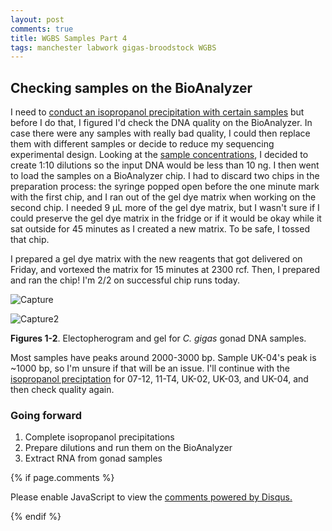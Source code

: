 ```yaml
---
layout: post
comments: true
title: WGBS Samples Part 4
tags: manchester labwork gigas-broodstock WGBS
---
```


## Checking samples on the BioAnalyzer

I need to [conduct an isopropanol precipitation with certain samples]() but before I do that, I figured I'd check the DNA quality on the BioAnalyzer. In case there were any samples with really bad quality, I could then replace them with different samples or decide to reduce my sequencing experimental design. Looking at the [sample concentrations](https://github.com/RobertsLab/project-oyster-oa/blob/master/data/Manchester/2018-10-09-Broodstock-DNA-Extractions/2018-10-09-DNA-Extraction-Results.csv), I decided to create 1:10 dilutions so the input DNA would be less than 10 ng. I then went to load the samples on a BioAnalyzer chip. I had to discard two chips in the preparation process: the syringe popped open before the one minute mark with the first chip, and I ran out of the gel dye matrix when working on the second chip. I needed 9 µL more of the gel dye matrix, but I wasn't sure if I could preserve the gel dye matrix in the fridge or if it would be okay while it sat outside for 45 minutes as I created a new matrix. To be safe, I tossed that chip.

I prepared a gel dye matrix with the new reagents that got delivered on Friday, and vortexed the matrix for 15 minutes at 2300 rcf. Then, I prepared and ran the chip! I'm 2/2 on successful chip runs today.

![Capture](https://user-images.githubusercontent.com/22335838/89466099-11789400-d728-11ea-9aee-d52c812a470d.PNG)

![Capture2](https://user-images.githubusercontent.com/22335838/89466101-13425780-d728-11ea-9f4d-70894d8df5f4.PNG)

**Figures 1-2**. Electopherogram and gel for *C. gigas* gonad DNA samples.

Most samples have peaks around 2000-3000 bp. Sample UK-04's peak is ~1000 bp, so I'm unsure if that will be an issue. I'll continue with the [isopropanol preciptation](https://yaaminiv.github.io/WGBS-Samples/) for 07-12, 11-T4, UK-02, UK-03, and UK-04, and then check quality again.

### Going forward

1. Complete isopropanol precipitations
2. Prepare dilutions and run them on the BioAnalyzer
3. Extract RNA from gonad samples

{% if page.comments %}

<div id="disqus_thread"></div>
<script>

/**
*  RECOMMENDED CONFIGURATION VARIABLES: EDIT AND UNCOMMENT THE SECTION BELOW TO INSERT DYNAMIC VALUES FROM YOUR PLATFORM OR CMS.
*  LEARN WHY DEFINING THESE VARIABLES IS IMPORTANT: https://disqus.com/admin/universalcode/#configuration-variables*/
/*
var disqus_config = function () {
this.page.url = PAGE_URL;  // Replace PAGE_URL with your page's canonical URL variable
this.page.identifier = PAGE_IDENTIFIER; // Replace PAGE_IDENTIFIER with your page's unique identifier variable
};
*/
(function() { // DON'T EDIT BELOW THIS LINE
var d = document, s = d.createElement('script');
s.src = 'https://the-responsible-grad-student.disqus.com/embed.js';
s.setAttribute('data-timestamp', +new Date());
(d.head || d.body).appendChild(s);
})();
</script>
<noscript>Please enable JavaScript to view the <a href="https://disqus.com/?ref_noscript">comments powered by Disqus.</a></noscript>

{% endif %}

<script id="dsq-count-scr" src="//the-responsible-grad-student.disqus.com/count.js" async></script>
